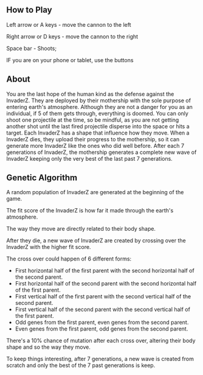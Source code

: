 
## How to Play

Left arrow or A keys - move the cannon to the left

Right arrow or D keys - move the cannon to the right

Space bar  - Shoots; 

IF you are on your phone or tablet, use the buttons

## About

You are the last hope of the human kind as the defense against the InvaderZ. They are deployed by their mothership with the sole purpose of entering earth's atmosphere. Although they are not a danger for you as an individual, if 5 of them gets through, everything is doomed. You can only shoot one projectile at the time, so be mindful, as you are not getting another shot until the last fired projectile disperse into the space or hits a target. Each InvaderZ has a shape that influence how they move. When a InvaderZ dies, they upload their progress to the mothership, so it can generate more InvaderZ like the ones who did well before. After each 7 generations of InvaderZ, the mothership generates a complete new wave of InvaderZ keeping only the very best of the last past 7 generations.

## Genetic Algorithm

A random population of InvaderZ are generated at the beginning of the game. 

The fit score of the InvaderZ is how far it made through the earth's atmosphere. 

The way they move are directly related to their body shape. 

After they die, a new wave of InvaderZ are created by crossing over the InvaderZ with the higher fit score. 

The cross over could happen of 6 different forms:

* First horizontal half of the first parent with the second horizontal half of the second parent.
* First horizontal half of the second parent with the second horizontal half of the first parent.
* First vertical half of the first parent with the second vertical half of the second parent.
* First vertical half of the second parent with the second vertical half of the first parent.
* Odd genes from the first parent, even genes from the second parent.
* Even genes from the first parent, odd genes from the second parent.

There's a 10% chance of mutation after each cross over, altering their body shape and so the way they move. 

To keep things interesting, after 7 generations, a new wave is created from scratch and only the best of the 7 past generations is keep.
